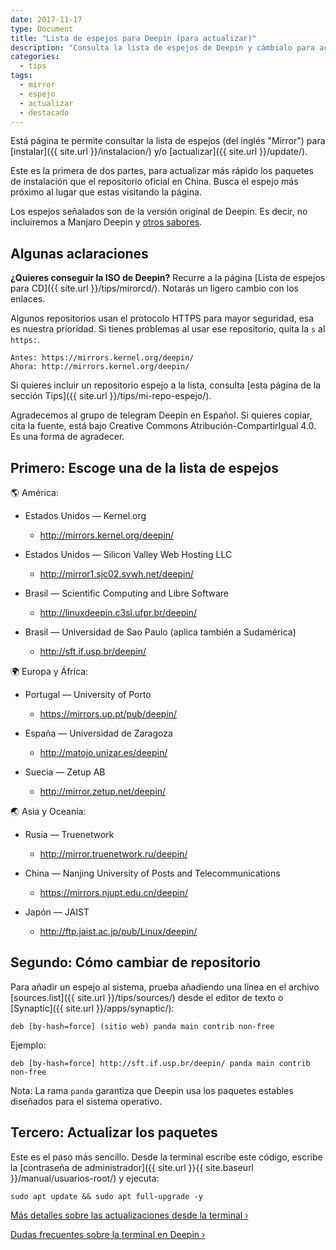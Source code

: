 ```yaml
---
date: 2017-11-17
type: Document
title: "Lista de espejos para Deepin (para actualizar)"
description: "Consulta la lista de espejos de Deepin y cámbialo para actualizar a lo último de Deepin."
categories:
  - tips
tags:
  - mirror
  - espejo
  - actualizar
  - destacado
---
```


Está página te permite consultar la lista de espejos (del inglés "Mirror") para [instalar]({{ site.url }}/instalacion/) y/o [actualizar]({{ site.url }}/update/).

Este es la primera de dos partes, para actualizar más rápido los paquetes de instalación que el repositorio oficial en China. Busca el espejo más próximo al lugar que estas visitando la página.

Los espejos señalados son de la versión original de Deepin. Es decir, no incluiremos a Manjaro Deepin y <a href="/manual/sabores/">otros sabores</a>.

## Algunas aclaraciones
**¿Quieres conseguir la ISO de Deepin?** Recurre a la página [Lista de espejos para CD]({{ site.url }}/tips/mirorcd/). Notarás un ligero cambio con los enlaces.

Algunos repositorios usan el protocolo HTTPS para mayor seguridad, esa es nuestra prioridad. Si tienes problemas al usar ese repositorio, quita la `s` al `https:`.

~~~
Antes: https://mirrors.kernel.org/deepin/
Ahora: http://mirrors.kernel.org/deepin/
~~~

Si quieres incluir un repositorio espejo a la lista, consulta [esta página de la sección Tips]({{ site.url }}/tips/mi-repo-espejo/).

Agradecemos al grupo de telegram Deepin en Español. Si quieres copiar, cita la fuente, está bajo Creative Commons Atribución-CompartirIgual 4.0. Es una forma de agradecer.

## Primero: Escoge una de la lista de espejos

🌎 América:

* Estados Unidos — Kernel.org
  - <a href="http://mirrors.kernel.org/deepin/">http://mirrors.kernel.org/deepin/</a>

* Estados Unidos — Silicon Valley Web Hosting LLC
  - <a href="http://mirror1.sjc02.svwh.net/deepin/">http://mirror1.sjc02.svwh.net/deepin/</a>

* Brasil —  Scientific Computing and Libre Software
  - <a href="http://linuxdeepin.c3sl.ufpr.br/deepin/">http://linuxdeepin.c3sl.ufpr.br/deepin/</a>

* Brasil — Universidad de Sao Paulo (aplica también a Sudamérica)
  - <a href="http://sft.if.usp.br/deepin/">http://sft.if.usp.br/deepin/</a>

🌍 Europa y África:

* Portugal — University of Porto
  - <a href="https://mirrors.up.pt/pub/deepin/">https://mirrors.up.pt/pub/deepin/</a>

* España — Universidad de Zaragoza
  - <a href="http://matojo.unizar.es/deepin/">http://matojo.unizar.es/deepin/</a>

* Suecia — Zetup AB
  - <a href="http://mirror.zetup.net/deepin/">http://mirror.zetup.net/deepin/</a>

🌏 Asia y Oceanía:

* Rusia — Truenetwork
  - <a href="http://mirror.truenetwork.ru/deepin/">http://mirror.truenetwork.ru/deepin/</a>

* China — Nanjing University of Posts and Telecommunications
  - <a href="https://mirrors.njupt.edu.cn/deepin/">https://mirrors.njupt.edu.cn/deepin/</a>

* Japón — JAIST
  - <a href="http://ftp.jaist.ac.jp/pub/Linux/deepin/">http://ftp.jaist.ac.jp/pub/Linux/deepin/</a>

## Segundo: Cómo cambiar de repositorio
Para añadir un espejo al sistema, prueba añadiendo una línea en el archivo [sources.list]({{ site.url }}/tips/sources/) desde el editor de texto o [Synaptic]({{ site.url }}/apps/synaptic/):

~~~
deb [by-hash=force] (sitio web) panda main contrib non-free
~~~

Ejemplo:

~~~
deb [by-hash=force] http://sft.if.usp.br/deepin/ panda main contrib non-free
~~~

Nota: La rama `panda` garantiza que Deepin usa los paquetes estables diseñados para el sistema operativo.

## Tercero: Actualizar los paquetes
Este es el paso más sencillo. Desde la terminal escribe este código, escribe la [contraseña de administrador]({{ site.url }}{{ site.baseurl }}/manual/usuarios-root/) y ejecuta:

~~~
sudo apt update && sudo apt full-upgrade -y
~~~

<a class="radius button small" href="{{ site.url }}{{ site.baseurl }}/anexos/actualizar-terminal/">Más detalles sobre las actualizaciones desde la terminal ›</a>

<a class="radius button small" href="{{ site.url }}{{ site.baseurl }}/anexos/dudas-terminal/">Dudas frecuentes sobre la terminal en Deepin ›</a>
